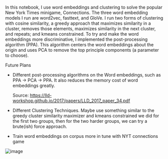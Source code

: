 In this notebook, I use word embeddings and clustering to solve the popular New York Times minigame, Connections. The three word embedding models I run are word2vec, fasttext, and GloVe. I run two forms of clustering with cosine similarity, a greedy approach that maximizes similarity in a cluster, removes those elements, maximizes similarity in the next cluster, and repeats; and kmeans constrained. To try and make the word embeddings more discriminative, I implemented the post-processing algorithm (PPA). This algorithm centers the word embeddings about the origin and uses PCA to remove the top principle components (a parameter to choose). 

Future Plans
- Different post-processing algorithms on the Word embeddings, such as PPA -> PCA -> PPA. It also reduces the memory cost of word embeddings greatly.
  
    Source: https://lld-workshop.github.io/2017/papers/LLD_2017_paper_34.pdf
- Different Clustering Techniques. Maybe use something similar to the greedy cluster similarity maximizer and kmeans constrained we did for the first two groups, then for the two harder groups, we can try a brute(ish) force approach.
- Train word embeddings on corpus more in tune with NYT connections game


![image](https://github.com/user-attachments/assets/5b9c0c0c-5150-4fc8-a657-ab4779b4dbe1)
